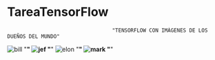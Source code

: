 # TareaTensorFlow

                                      "TENSORFLOW CON IMÁGENES DE LOS DUEÑOS DEL MUNDO"


![bill](https://github.com/AndersonDavidJaime/TareaTensorFlow/assets/124792573/42ca6610-2fc0-44c9-97c4-fa128bc350b6)
 "************************************************************************************************************************"
 ![jef](https://github.com/AndersonDavidJaime/TareaTensorFlow/assets/124792573/bf29a69c-f8bd-4077-b13d-3f027bb6c7c9)
 "************************************************************************************************************************"
 ![elon](https://github.com/AndersonDavidJaime/TareaTensorFlow/assets/124792573/7d9416cd-e345-4bd9-9415-093f306d223b)
 "************************************************************************************************************************"
 ![mark](https://github.com/AndersonDavidJaime/TareaTensorFlow/assets/124792573/de0167d5-a31f-4e7a-a6ce-47619ef87733)
  "************************************************************************************************************************"

